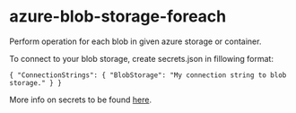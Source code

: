 # azure-blob-storage-foreach
Perform operation for each blob in given azure storage or container.

To connect to your blob storage, create secrets.json in fillowing format:

`
{
  "ConnectionStrings": {
    "BlobStorage": "My connection string to blob storage."
  }
}
`

More info on secrets to be found [here](https://learn.microsoft.com/en-us/aspnet/core/security/app-secrets?view=aspnetcore-7.0&tabs=windows).
